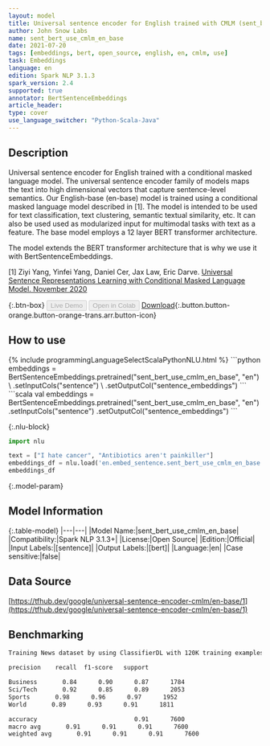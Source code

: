 ```yaml
---
layout: model
title: Universal sentence encoder for English trained with CMLM (sent_bert_use_cmlm_en_base)
author: John Snow Labs
name: sent_bert_use_cmlm_en_base
date: 2021-07-20
tags: [embeddings, bert, open_source, english, en, cmlm, use]
task: Embeddings
language: en
edition: Spark NLP 3.1.3
spark_version: 2.4
supported: true
annotator: BertSentenceEmbeddings
article_header:
type: cover
use_language_switcher: "Python-Scala-Java"
---
```


## Description

Universal sentence encoder for English trained with a conditional masked language model. The universal sentence encoder family of models maps the text into high dimensional vectors that capture sentence-level semantics. Our English-base (en-base) model is trained using a conditional masked language model described in [1]. The model is intended to be used for text classification, text clustering, semantic textual similarity, etc. It can also be used used as modularized input for multimodal tasks with text as a feature. The base model employs a 12 layer BERT transformer architecture.


The model extends the BERT transformer architecture that is why we use it with BertSentenceEmbeddings.

[1] Ziyi Yang, Yinfei Yang, Daniel Cer, Jax Law, Eric Darve. [Universal Sentence Representations Learning with Conditional Masked Language Model. November 2020](https://openreview.net/forum?id=WDVD4lUCTzU)

{:.btn-box}
<button class="button button-orange" disabled>Live Demo</button>
<button class="button button-orange" disabled>Open in Colab</button>
[Download](https://s3.amazonaws.com/auxdata.johnsnowlabs.com/public/models/sent_bert_use_cmlm_en_base_en_3.1.3_2.4_1626782549609.zip){:.button.button-orange.button-orange-trans.arr.button-icon}

## How to use



<div class="tabs-box" markdown="1">
{% include programmingLanguageSelectScalaPythonNLU.html %}
```python
embeddings = BertSentenceEmbeddings.pretrained("sent_bert_use_cmlm_en_base", "en") \
.setInputCols("sentence") \
.setOutputCol("sentence_embeddings")
```
```scala
val embeddings = BertSentenceEmbeddings.pretrained("sent_bert_use_cmlm_en_base", "en")
.setInputCols("sentence")
.setOutputCol("sentence_embeddings")
```

{:.nlu-block}
```python
import nlu

text = ["I hate cancer", "Antibiotics aren't painkiller"]
embeddings_df = nlu.load('en.embed_sentence.sent_bert_use_cmlm_en_base').predict(text, output_level='sentence')
embeddings_df
```
</div>

{:.model-param}
## Model Information

{:.table-model}
|---|---|
|Model Name:|sent_bert_use_cmlm_en_base|
|Compatibility:|Spark NLP 3.1.3+|
|License:|Open Source|
|Edition:|Official|
|Input Labels:|[sentence]|
|Output Labels:|[bert]|
|Language:|en|
|Case sensitive:|false|

## Data Source

[https://tfhub.dev/google/universal-sentence-encoder-cmlm/en-base/1](https://tfhub.dev/google/universal-sentence-encoder-cmlm/en-base/1)

## Benchmarking

```bash
Training News dataset by using ClassifierDL with 120K training examples:

precision    recall  f1-score   support

Business       0.84      0.90      0.87      1784
Sci/Tech       0.92      0.85      0.89      2053
Sports       0.98      0.96      0.97      1952
World       0.89      0.93      0.91      1811

accuracy                           0.91      7600
macro avg       0.91      0.91      0.91      7600
weighted avg       0.91      0.91      0.91      7600
```
